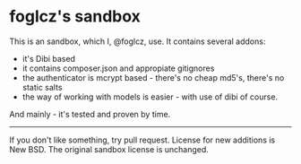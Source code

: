 foglcz's sandbox
================
This is an sandbox, which I, @foglcz, use. It contains several addons:

- it's Dibi based
- it contains composer.json and appropiate gitignores
- the authenticator is mcrypt based - there's no cheap md5's, there's no static salts
- the way of working with models is easier - with use of dibi of course.

And mainly - it's tested and proven by time.

--------------------------------------------------------------------------------

If you don't like something, try pull request.
License for new additions is New BSD. The original sandbox license is unchanged.